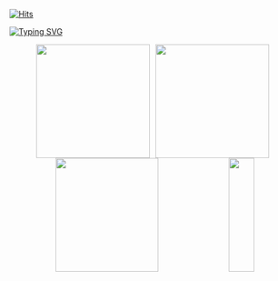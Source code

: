 [![Hits](https://hits.seeyoufarm.com/api/count/incr/badge.svg?url=https%3A%2F%2Fgithub.com%2Fbamjun&count_bg=%2379C83D&title_bg=%23555555&icon=&icon_color=%23E7E7E7&title=visitors&edge_flat=false)](https://hits.seeyoufarm.com)


[![Typing SVG](https://readme-typing-svg.demolab.com?font=Honk&size=35&pause=1000&random=false&width=435&lines=HI%2C+there.+I'm+bamjun.+%F0%9F%91%8B)](https://git.io/typing-svg)


<!-- https://github.com/anuraghazra/github-readme-stats -->
<div align="center" style="display: flex; flex-wrap: nowrap; justify-content: center; gap: 10px;">
  <img src="https://github-readme-stats.vercel.app/api?username=bamjun&show_icons=true&theme=jolly"
       style="height: 200px; object-fit: contain;" />
  <img src="https://github-readme-stats.vercel.app/api/top-langs/?username=bamjun&layout=compact"
       style="height: 200px; object-fit: contain;" />
</div>


<!-- https://github.com/marketplace/actions/github-profile-summary-cards -->
<div align="center" style="display: flex; flex-wrap: nowrap; justify-content: center; gap: 10px;">
  <img src="https://github-profile-summary-cards.vercel.app/api/cards/profile-details?username=bamjun&theme=jolly"
       style="width: 60%; height: 200px; object-fit: contain;" />
  <img src="https://github-profile-summary-cards.vercel.app/api/cards/productive-time?username=bamjun&theme=jolly&utcOffset=9"
       style="width: 30%; height: 200px; object-fit: contain;" />
</div>
